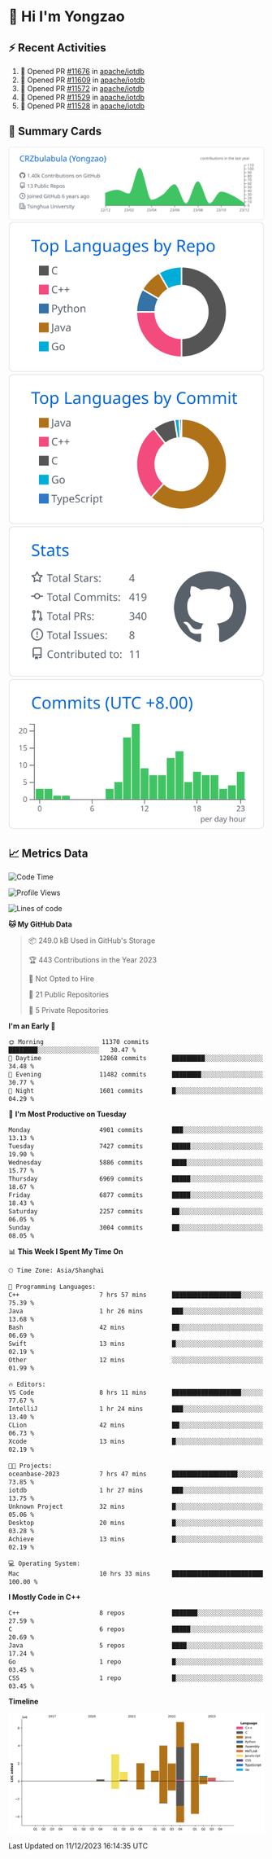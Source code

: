 # 👋 Hi I'm Yongzao

## ⚡ Recent Activities
<!--START_SECTION:activity-->
1. 💪 Opened PR [#11676](https://github.com/apache/iotdb/pull/11676) in [apache/iotdb](https://github.com/apache/iotdb)
2. 💪 Opened PR [#11609](https://github.com/apache/iotdb/pull/11609) in [apache/iotdb](https://github.com/apache/iotdb)
3. 💪 Opened PR [#11572](https://github.com/apache/iotdb/pull/11572) in [apache/iotdb](https://github.com/apache/iotdb)
4. 💪 Opened PR [#11529](https://github.com/apache/iotdb/pull/11529) in [apache/iotdb](https://github.com/apache/iotdb)
5. 💪 Opened PR [#11528](https://github.com/apache/iotdb/pull/11528) in [apache/iotdb](https://github.com/apache/iotdb)
<!--END_SECTION:activity-->

## 🎑 Summary Cards

[![](https://raw.githubusercontent.com/CRZbulabula/CRZbulabula/main/profile-summary-card-output/github/0-profile-details.svg)](https://github.com/vn7n24fzkq/github-profile-summary-cards)
[![](https://raw.githubusercontent.com/CRZbulabula/CRZbulabula/main/profile-summary-card-output/github/1-repos-per-language.svg)](https://github.com/vn7n24fzkq/github-profile-summary-cards) [![](https://raw.githubusercontent.com/CRZbulabula/CRZbulabula/main/profile-summary-card-output/github/2-most-commit-language.svg)](https://github.com/vn7n24fzkq/github-profile-summary-cards)
[![](https://raw.githubusercontent.com/CRZbulabula/CRZbulabula/main/profile-summary-card-output/github/3-stats.svg)](https://github.com/vn7n24fzkq/github-profile-summary-cards) [![](https://raw.githubusercontent.com/CRZbulabula/CRZbulabula/main/profile-summary-card-output/github/4-productive-time.svg)](https://github.com/vn7n24fzkq/github-profile-summary-cards)

## 📈 Metrics Data

<!--START_SECTION:waka-->
![Code Time](http://img.shields.io/badge/Code%20Time-516%20hrs%2052%20mins-blue)

![Profile Views](http://img.shields.io/badge/Profile%20Views-0-blue)

![Lines of code](https://img.shields.io/badge/From%20Hello%20World%20I%27ve%20Written-25.3%20million%20lines%20of%20code-blue)

**🐱 My GitHub Data** 

> 📦 249.0 kB Used in GitHub's Storage 
 > 
> 🏆 443 Contributions in the Year 2023
 > 
> 🚫 Not Opted to Hire
 > 
> 📜 21 Public Repositories 
 > 
> 🔑 5 Private Repositories 
 > 
**I'm an Early 🐤** 

```text
🌞 Morning                11370 commits       ████████░░░░░░░░░░░░░░░░░   30.47 % 
🌆 Daytime                12868 commits       █████████░░░░░░░░░░░░░░░░   34.48 % 
🌃 Evening                11482 commits       ████████░░░░░░░░░░░░░░░░░   30.77 % 
🌙 Night                  1601 commits        █░░░░░░░░░░░░░░░░░░░░░░░░   04.29 % 
```
📅 **I'm Most Productive on Tuesday** 

```text
Monday                   4901 commits        ███░░░░░░░░░░░░░░░░░░░░░░   13.13 % 
Tuesday                  7427 commits        █████░░░░░░░░░░░░░░░░░░░░   19.90 % 
Wednesday                5886 commits        ████░░░░░░░░░░░░░░░░░░░░░   15.77 % 
Thursday                 6969 commits        █████░░░░░░░░░░░░░░░░░░░░   18.67 % 
Friday                   6877 commits        █████░░░░░░░░░░░░░░░░░░░░   18.43 % 
Saturday                 2257 commits        ██░░░░░░░░░░░░░░░░░░░░░░░   06.05 % 
Sunday                   3004 commits        ██░░░░░░░░░░░░░░░░░░░░░░░   08.05 % 
```


📊 **This Week I Spent My Time On** 

```text
🕑︎ Time Zone: Asia/Shanghai

💬 Programming Languages: 
C++                      7 hrs 57 mins       ███████████████████░░░░░░   75.39 % 
Java                     1 hr 26 mins        ███░░░░░░░░░░░░░░░░░░░░░░   13.68 % 
Bash                     42 mins             ██░░░░░░░░░░░░░░░░░░░░░░░   06.69 % 
Swift                    13 mins             █░░░░░░░░░░░░░░░░░░░░░░░░   02.19 % 
Other                    12 mins             ░░░░░░░░░░░░░░░░░░░░░░░░░   01.99 % 

🔥 Editors: 
VS Code                  8 hrs 11 mins       ███████████████████░░░░░░   77.67 % 
IntelliJ                 1 hr 24 mins        ███░░░░░░░░░░░░░░░░░░░░░░   13.40 % 
CLion                    42 mins             ██░░░░░░░░░░░░░░░░░░░░░░░   06.73 % 
Xcode                    13 mins             █░░░░░░░░░░░░░░░░░░░░░░░░   02.19 % 

🐱‍💻 Projects: 
oceanbase-2023           7 hrs 47 mins       ██████████████████░░░░░░░   73.85 % 
iotdb                    1 hr 27 mins        ███░░░░░░░░░░░░░░░░░░░░░░   13.75 % 
Unknown Project          32 mins             █░░░░░░░░░░░░░░░░░░░░░░░░   05.06 % 
Desktop                  20 mins             █░░░░░░░░░░░░░░░░░░░░░░░░   03.28 % 
Achieve                  13 mins             █░░░░░░░░░░░░░░░░░░░░░░░░   02.19 % 

💻 Operating System: 
Mac                      10 hrs 33 mins      █████████████████████████   100.00 % 
```

**I Mostly Code in C++** 

```text
C++                      8 repos             ███████░░░░░░░░░░░░░░░░░░   27.59 % 
C                        6 repos             █████░░░░░░░░░░░░░░░░░░░░   20.69 % 
Java                     5 repos             ████░░░░░░░░░░░░░░░░░░░░░   17.24 % 
Go                       1 repo              █░░░░░░░░░░░░░░░░░░░░░░░░   03.45 % 
CSS                      1 repo              █░░░░░░░░░░░░░░░░░░░░░░░░   03.45 % 
```



**Timeline**

![Lines of Code chart](https://raw.githubusercontent.com/CRZbulabula/CRZbulabula/main/assets/bar_graph.png)


 Last Updated on 11/12/2023 16:14:35 UTC
<!--END_SECTION:waka-->


